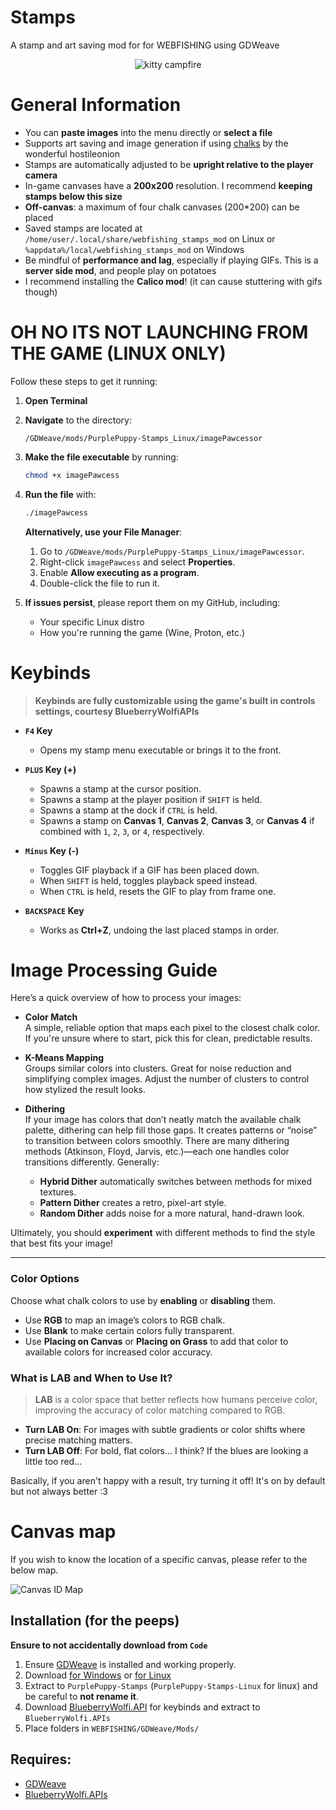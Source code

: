 # Stamps
A stamp and art saving mod for for WEBFISHING using GDWeave

<p align="center">
  <img src="https://raw.githubusercontent.com/unpaid-intern/StampMod/main/menu_gif.gif" alt="kitty campfire"/>
</p>



# General Information
- You can **paste images** into the menu directly or **select a file**
- Supports art saving and image generation if using [chalks](https://thunderstore.io/c/webfishing/p/hostileonion/chalks/) by the wonderful hostileonion
- Stamps are automatically adjusted to be **upright relative to the player camera**
- In-game canvases have a **200x200** resolution. I recommend **keeping stamps below this size**
- **Off-canvas**: a maximum of four chalk canvases (200*200) can be placed
- Saved stamps are located at `/home/user/.local/share/webfishing_stamps_mod` on Linux or `%appdata%/local/webfishing_stamps_mod` on Windows
- Be mindful of **performance and lag**, especially if playing GIFs. This is a **server side mod**, and people play on potatoes
- I recommend installing the **Calico mod**! (it can cause stuttering with gifs though)

# OH NO ITS NOT LAUNCHING FROM THE GAME (LINUX ONLY)

Follow these steps to get it running:

1. **Open Terminal**  
2. **Navigate** to the directory:
   ```
   /GDWeave/mods/PurplePuppy-Stamps_Linux/imagePawcessor
   ```
3. **Make the file executable** by running:
   ```bash
   chmod +x imagePawcess
   ```
4. **Run the file** with:
   ```bash
   ./imagePawcess
   ```
   **Alternatively, use your File Manager**:
   1. Go to `/GDWeave/mods/PurplePuppy-Stamps_Linux/imagePawcessor`.
   2. Right-click `imagePawcess` and select **Properties**.
   3. Enable **Allow executing as a program**.
   4. Double-click the file to run it.

5. **If issues persist**, please report them on my GitHub, including:
   - Your specific Linux distro  
   - How you're running the game (Wine, Proton, etc.)  


# Keybinds
> **Keybinds are fully customizable using the game's built in controls settings, courtesy BlueberryWolfiAPIs**

- **`F4` Key**  
	- Opens my stamp menu executable or brings it to the front.

- **`PLUS` Key (+)**  
	- Spawns a stamp at the cursor position.  
	- Spawns a stamp at the player position if `SHIFT` is held.  
	- Spawns a stamp at the dock if `CTRL` is held.  
	- Spawns a stamp on **Canvas 1**, **Canvas 2**, **Canvas 3**, or **Canvas 4** if combined with `1`, `2`, `3`, or `4`, respectively.

- **`Minus` Key (-)**  
	- Toggles GIF playback if a GIF has been placed down.  
	- When `SHIFT` is held, toggles playback speed instead.  
	- When `CTRL` is held, resets the GIF to play from frame one.

- **`BACKSPACE` Key**  
	- Works as **Ctrl+Z**, undoing the last placed stamps in order.


# Image Processing Guide

Here’s a quick overview of how to process your images:

- **Color Match**  
  A simple, reliable option that maps each pixel to the closest chalk color. If you're unsure where to start, pick this for clean, predictable results.

- **K-Means Mapping**  
  Groups similar colors into clusters. Great for noise reduction and simplifying complex images. Adjust the number of clusters to control how stylized the result looks.

- **Dithering**  
  If your image has colors that don’t neatly match the available chalk palette, dithering can help fill those gaps. It creates patterns or “noise” to transition between colors smoothly. There are many dithering methods (Atkinson, Floyd, Jarvis, etc.)—each one handles color transitions differently. Generally:
  - **Hybrid Dither** automatically switches between methods for mixed textures.
  - **Pattern Dither** creates a retro, pixel-art style.
  - **Random Dither** adds noise for a more natural, hand-drawn look.  

Ultimately, you should **experiment** with different methods to find the style that best fits your image!

---

### **Color Options**
Choose what chalk colors to use by **enabling** or **disabling** them.

- Use **RGB** to map an image’s colors to RGB chalk.  
- Use **Blank** to make certain colors fully transparent.
- Use **Placing on Canvas** or **Placing on Grass** to add that color to available colors for increased color accuracy.

### **What is LAB and When to Use It?**

>**LAB** is a color space that better reflects how humans perceive color, improving the accuracy of color matching compared to RGB.

- **Turn LAB On**: For images with subtle gradients or color shifts where precise matching matters.  
- **Turn LAB Off**: For bold, flat colors... I think? If the blues are looking a little too red... 

Basically, if you aren't happy with a result, try turning it off! It's on by default but not always better :3


# Canvas map
If you wish to know the location of a specific canvas, please refer to the below map.
<p align="left">
  <img src="https://github.com/unpaid-intern/StampMod/blob/main/MAP.png?raw=true" alt="Canvas ID Map"/>
</p>


## Installation (for the peeps)
**Ensure to not accidentally download from `Code`**
1. Ensure [GDWeave](https://github.com/NotNite/GDWeave) is installed and working properly.
2. Download [for Windows](https://github.com/unpaid-intern/StampMod/releases/download/PurplePuppy-Stamps/PurplePuppy-Stamps.zip) or [for Linux](https://github.com/unpaid-intern/StampMod/releases/download/PurplePuppy-Stamps/PurplePuppy-Stamps_Linux.zip)
3. Extract to `PurplePuppy-Stamps` (`PurplePuppy-Stamps-Linux` for linux) and be careful to **not rename it**.
4. Download [BlueberryWolfi.API](https://github.com/BlueberryWolf/APIs/releases/latest/download/BlueberryWolfi.APIs.zip) for keybinds and extract to `BlueberryWolfi.APIs`
5. Place folders in `WEBFISHING/GDWeave/Mods/`

## Requires:
- [GDWeave](https://github.com/NotNite/GDWeave/tree/main)
- [BlueberryWolfi.APIs](https://github.com/BlueberryWolf/APIs)
